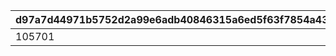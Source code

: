 |d97a7d44971b5752d2a99e6adb40846315a6ed5f63f7854a43b704b2abe44533|c58a7742ea6dcae80b4a727dbfc349b329ff4c76cde2b7c53fc8a898627c3b23|
| --- | --- |
|105701|170101|